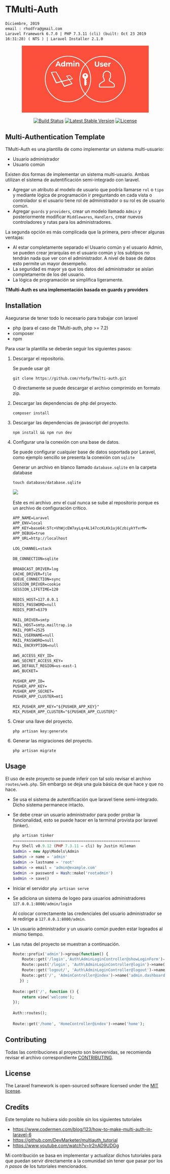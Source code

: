 # TMulti-Auth

```shell
Diciembre, 2019
email : rhodfra@gmail.com
Laravel Framework 6.7.0 | PHP 7.3.11 (cli) (built: Oct 23 2019 16:31:28) ( NTS ) | Laravel Installer 2.1.0
```

<p align="center"><img src="img/cover.jpg" width="400"></p>
<p align="center">
<a href="https://travis-ci.org/laravel/framework"><img src="https://travis-ci.org/laravel/framework.svg" alt="Build Status"></a>
<a href="https://packagist.org/packages/laravel/framework"><img src="https://poser.pugx.org/laravel/framework/v/stable.svg" alt="Latest Stable Version"></a>
<a href="https://packagist.org/packages/laravel/framework"><img src="https://poser.pugx.org/laravel/framework/license.svg" alt="License"></a>
</p>

## Multi-Authentication Template

TMulti-Auth es una plantilla de como implementar un sistema multi-usuario:

* Usuario administrador
* Usuario común

Existen dos formas de implementar un sistema multi-usuario. Ambas utilizan el sistema de autentificación semi-integrado con laravel.

* Agregar un atributo al modelo de usuario que podría llamarse `rol` o `tipo` y mediante lógica de programación ir preguntando en cada vista o controlador si el usuario tiene rol  de administrador o su rol es de usuario común.
* Agregar `guards` y `providers`, crear un modelo llamado `Admin` y posteriormente modificar `Middlewares`, `Handlers`, crear nuevos controladores y rutas para los administradores.

La segunda opción es más complicada que la primera, pero ofrecer algunas ventajas:

* Al estar completamente separado el Usuario común y el usuario Admin, se pueden crear jerarquías en el usuario común y los subtipos no tendrán nada que ver con el administrador. A nivel de base de datos esto permite un mayor desempeño.
* La seguridad es mayor ya que los datos del administrador se aislan completamente de los del usuario.
* La lógica de programación se simplifica ligeramente.

**TMulti-Auth es una implementación basada en guards y providers**

## Installation

Asegurarse de tener todo lo necesario para trabajar con laravel

* php (para el caso de TMulti-auth, php >= 7.2)
* composer
* npm

Para usar la plantilla se deberán seguir los siguientes pasos:

1. Descargar el repositorio.

   Se puede usar git

   ```shell
   git clone https://github.com/rhofp/Tmulti-auth.git
   ```

   O directamente se puede descargar el archivo comprimido en formato zip.

2. Descargar las dependencias de php del proyecto.

   ```shell
   composer install
   ```

3. Descargar las dependencias de javascript del proyecto.

   ```shell
   npm install && npm run dev
   ```

4. Configurar una la conexión con una base de datos.

   Se puede configurar cualquier base de datos soportada por Laravel, como ejemplo sencillo se presenta la conexión con `sqlite`

   Generar un archivo en blanco llamado `database.sqlite` en la carpeta database

   ```shell
   touch database/database.sqlite
   ```

   <p text-align="center">
    <img src="img/cover.png">
   </p>

   Este es mi archivo .env el cual nunca se sube al repositorio porque es un archivo de configuración crítico.
   
   ```shell
   APP_NAME=Laravel
   APP_ENV=local
   APP_KEY=base64:5Tc+VhWjcEW7ayLq+AL147ccKLKk1uj6CzbiykYfvrM=
   APP_DEBUG=true
   APP_URL=http://localhost
   
   LOG_CHANNEL=stack
   
   DB_CONNECTION=sqlite
   
   BROADCAST_DRIVER=log
   CACHE_DRIVER=file
   QUEUE_CONNECTION=sync
   SESSION_DRIVER=cookie
   SESSION_LIFETIME=120
   
   REDIS_HOST=127.0.0.1
   REDIS_PASSWORD=null
   REDIS_PORT=6379
   
   MAIL_DRIVER=smtp
   MAIL_HOST=smtp.mailtrap.io
   MAIL_PORT=2525
   MAIL_USERNAME=null
   MAIL_PASSWORD=null
   MAIL_ENCRYPTION=null
   
   AWS_ACCESS_KEY_ID=
   AWS_SECRET_ACCESS_KEY=
   AWS_DEFAULT_REGION=us-east-1
   AWS_BUCKET=
   
   PUSHER_APP_ID=
   PUSHER_APP_KEY=
   PUSHER_APP_SECRET=
   PUSHER_APP_CLUSTER=mt1
   
   MIX_PUSHER_APP_KEY="${PUSHER_APP_KEY}"
   MIX_PUSHER_APP_CLUSTER="${PUSHER_APP_CLUSTER}"
   ```
   
5. Crear una llave del proyecto.

   ```shell
   php artisan key:generate
   ```
   
6. Generar las migraciones del proyecto.

   ```shell
   php artisan migrate
   ```

## Usage

El uso de este proyecto se puede inferir con tal solo revisar el archivo `routes/web.php`. Sin embargo se deja una guía básica de que hace y que no hace.

* Se usa el sistema de autentificación que laravel tiene semi-integrado. Dicho sistema permanece intacto.

* Se debe crear un usuario administrador para poder probar la funcionalidad, esto se puede hacer en la terminal provista por laravel (tinker).

  ```php
  php artisan tinker
  ========================================================
  Psy Shell v0.9.12 (PHP 7.3.11 — cli) by Justin Hileman
  $admin = new App\Models\Admin
  $admin -> name = 'admin'
  $admin -> lastname = 'root'  
  $admin -> email = 'admin@example.com' 
  $admin -> password = Hash::make('rootadmin')    
  $admin -> save()    
  ```

* Iniciar el servidor `php artisan serve`

* Se adiciona un sistema de logeo para usuarios administradores `127.0.0.1:8000/admin/login`

  Al colocar correctamente las credenciales del usuario administrador se le redirige a `127.0.0.1:8000/admin`.

* Un usuario administrador y un usuario común pueden estar logeados al mismo tiempo.

* Las rutas del proyecto se muestran a continuación.

  ```php
  Route::prefix('admin')->group(function() {
      Route::get('/login','Auth\AdminLoginController@showLoginForm')->name('admin.login');
      Route::post('/login', 'Auth\AdminLoginController@login')->name('admin.login.submit');
      Route::get('logout/', 'Auth\AdminLoginController@logout')->name('admin.logout');
      Route::get('/', 'AdminController@index')->name('admin.dashboard');
     }) ;
  
  Route::get('/', function () {
      return view('welcome');
  });
  
  Auth::routes();
  
  Route::get('/home', 'HomeController@index')->name('home');
  ```

## Contributing

Todas las contribuciones al proyecto son bienvenidas, se recomienda revisar el archivo correspondiente [CONTRIBUTING](CONTRIBUTING.md).

## License

The Laravel framework is open-sourced software licensed under the [MIT license](https://opensource.org/licenses/MIT).

## Credits

Este template no hubiera sido posible sin los siguientes tutoriales

* https://www.codermen.com/blog/123/how-to-make-multi-auth-in-laravel-6
* https://github.com/DevMarketer/multiauth_tutorial
* https://www.youtube.com/watch?v=Ir2nAD9UDGg

Mi contribución se basa en implementar y actualizar dichos tutoriales para que puedan servir directamente a la comunidad sin tener que pasar por los *n pasos* de los tutoriales mencionados.